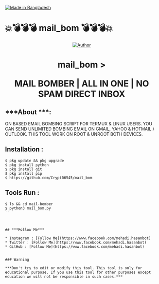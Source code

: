 
<p align="left"> 
<a href="#"><img title="Made in Bangladesh" src="https://img.shields.io/badge/MADE%20IN-BANGLADESH-green?colorA=%23ff0000&colorB=%23017e40&style=for-the-badge"></a>
</p>

# :boom::bomb::bomb::bomb: mail_bom :bomb::bomb::bomb::boom:

<p align="center"><a href="https://github.com/botolmehedi"><img title="Author" src="https://img.shields.io/badge/Author-Crypt0--Mehedi-red.svg?style=for-the-badge&logo=github"></a></p>
<h1 align="center">mail_bom >
<p align="center">      MAIL BOMBER | ALL IN ONE | NO SPAM DIRECT INBOX</p>

## ***About ***:


ON BASED EMAIL BOMBING SCRIPT FOR TERMUX & LINUX USERS. YOU CAN SEND UNLIMITED BOMBING EMAIL ON GMAIL, YAHOO & HOTMAIL / OUTLOOK. THIS TOOL WORK ON ROOT & UNROOT BOTH DEVICES.

## Installation :
```
$ pkg update && pkg upgrade
$ pkg install python
$ pkg install git
$ pkg install pip
$ https://github.com/Crypt06545/mail_bom
```

## Tools Run :
```
$ ls && cd mail-bomber
$ python3 mail_bom.py
``



## ***Follow Me***

* Instagram : [Follow Me](https://www.facebook.com/mehadi.hasanbot)
* Twitter : [Follow Me](https://www.facebook.com/mehadi.hasanbot)
* GitHub : [Follow Me](https://www.facebook.com/mehadi.hasanbot)


### Warning

***Don't try to edit or modify this tool. This tool is only for educational purpose. If you use this tool for other purposes except education we will not be responsible in such cases.***

